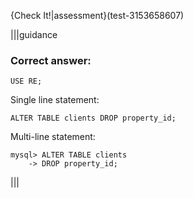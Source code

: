 {Check It!|assessment}(test-3153658607)

|||guidance

### Correct answer:

`USE RE;`

Single line statement:

`ALTER TABLE clients DROP property_id;`

Multi-line statement:

```
mysql> ALTER TABLE clients 
    -> DROP property_id;
```

|||